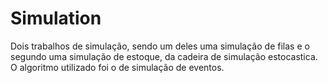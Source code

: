 # Simulation
Dois trabalhos de simulação, sendo um deles uma simulação de filas e o segundo uma simulação de estoque,
da cadeira de simulação estocastica. O algoritmo utilizado foi o de simulação de eventos.
